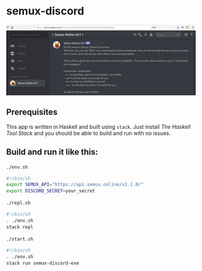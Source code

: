 # semux-discord

![semux-light](https://github.com/witoldsz/semux-discord/raw/master/semux-discord-bot.png)

## Prerequisites

This app is written in Haskell and built using `stack`. Just install _The Haskell Tool Stack_ and you should be able to build and run with no issues.

## Build and run it like this:

`./env.sh`
```sh
#!/bin/sh
export SEMUX_API="https://api.semux.online/v2.1.0/"
export DISCORD_SECRET=your_secret
```

`./repl.sh`
```sh
#!/bin/sh
. ./env.sh
stack repl
```

`./start.sh`
```sh
#!/bin/sh
. ./env.sh
stack run semux-discord-exe
```
